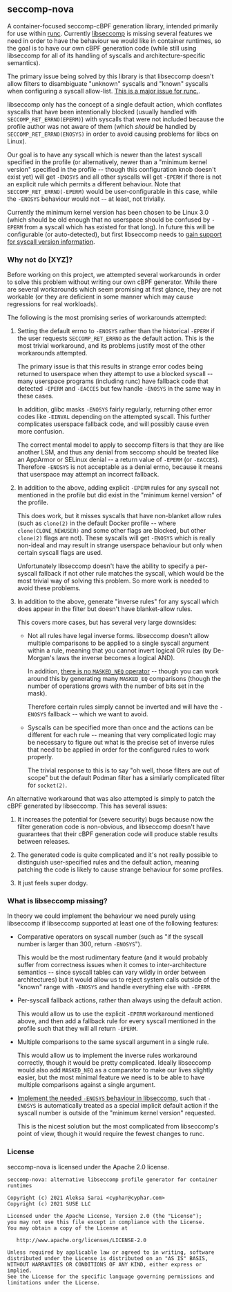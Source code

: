## seccomp-nova ##

A container-focused seccomp-cBPF generation library, intended primarily for use
within [runc][runc]. Currently [libseccomp][libseccomp] is missing several
features we need in order to have the behaviour we would like in container
runtimes, so the goal is to have our own cBPF generation code (while still
using libseccomp for all of its handling of syscalls and architecture-specific
semantics).

The primary issue being solved by this library is that libseccomp doesn't allow
filters to disambiguate "unknown" syscalls and "known" syscalls when
configuring a syscall allow-list. [This is a major issue for runc.][runc-2151].

libseccomp only has the concept of a single default action, which conflates
syscalls that have been intentionally blocked (usually handled with
`SECCOMP_RET_ERRNO(EPERM)`) with syscalls that were not included because the
profile author was not aware of them (which *should* be handled by
`SECCOMP_RET_ERRNO(ENOSYS)` in order to avoid causing problems for libcs on
Linux).

Our goal is to have any syscall which is newer than the latest syscall
specified in the profile (or alternatively, newer than a "minimum kernel
version" specified in the profile -- though this configuration knob doesn't
exist yet) will get `-ENOSYS` and all other syscalls will get `-EPERM` if there
is not an explicit rule which permits a different behaviour. Note that
`SECCOMP_RET_ERRNO(-EPERM)` would be user-configurable in this case, while the
`-ENOSYS` behaviour would not -- at least, not trivially.

Currently the minimum kernel version has been chosen to be Linux 3.0 (which
should be old enough that no userspace should be confused by `-EPERM` from a
syscall which has existed for that long). In future this will be configurable
(or auto-detected), but first libseccomp needs to [gain support for syscall
version information][libseccomp-11].

[runc]: https://github.com/opencontainers/runc
[libseccomp]: https://github.com/seccomp/libseccomp
[runc-2151]: https://github.com/opencontainers/runc/issues/2151
[libseccomp-11]: https://github.com/seccomp/libseccomp/issues/11

### Why not do [XYZ]? ###

Before working on this project, we attempted several workarounds in order to
solve this problem without writing our own cBPF generator. While there are
several workarounds which seem promising at first glance, they are not workable
(or they are deficient in some manner which may cause regressions for real
workloads).

The following is the most promising series of workarounds attempted:

 1. Setting the default errno to `-ENOSYS` rather than the historical `-EPERM`
    if the user requests `SECCOMP_RET_ERRNO` as the default action. This is the
    most trivial workaround, and its problems justify most of the other
    workarounds attempted.

    The primary issue is that this results in strange error codes being
    returned to userspace when they attempt to use a blocked syscall -- many
    userspace programs (including runc) have fallback code that detected
    `-EPERM` and `-EACCES` but few handle `-ENOSYS` in the same way in these
    cases.

    In addition, glibc masks `-ENOSYS` fairly regularly, returning other error
    codes like `-EINVAL` depending on the attempted syscall. This further
    complicates userspace fallback code, and will possibly cause even more
    confusion.

    The correct mental model to apply to seccomp filters is that they are like
    another LSM, and thus any denial from seccomp should be treated like an
    AppArmor or SELinux denial -- a return value of `-EPERM` (or `-EACCES`).
    Therefore `-ENOSYS` is not acceptable as a denial errno, because it means
    that userspace may attempt an incorrect fallback.

 2. In addition to the above, adding explicit `-EPERM` rules for any syscall
    not mentioned in the profile but did exist in the "minimum kernel version"
    of the profile.

    This does work, but it misses syscalls that have non-blanket allow rules
    (such as `clone(2)` in the default Docker profile -- where
    `clone(CLONE_NEWUSER)` and some other flags are blocked, but other
    `clone(2)` flags are not). These syscalls will get `-ENOSYS` which is
    really non-ideal and may result in strange userspace behaviour but only
    when certain syscall flags are used.

    Unfortunately libseccomp doesn't have the ability to specify a per-syscall
    fallback if not other rule matches the syscall, which would be the most
    trivial way of solving this problem. So more work is needed to avoid these
    problems.

 3. In addition to the above, generate "inverse rules" for any syscall which
    does appear in the filter but doesn't have blanket-allow rules.

    This covers more cases, but has several very large downsides:

     * Not all rules have legal inverse forms. libseccomp doesn't allow
       multiple comparisons to be applied to a single syscall argument within a
       rule, meaning that you cannot invert logical OR rules (by De-Morgan's
       laws the inverse becomes a logical AND).

       In addition, [there is no `MASKED_NEQ` operator][libseccomp-310] --
       though you can work around this by generating many `MASKED_EQ`
       comparisons (though the number of operations grows with the number of
       bits set in the mask).

       Therefore certain rules simply cannot be inverted and will have the
       `-ENOSYS` fallback -- which we want to avoid.

     * Syscalls can be specified more than once and the actions can be
       different for each rule -- meaning that very complicated logic may be
       necessary to figure out what is the precise set of inverse rules that
       need to be applied in order for the configured rules to work properly.

       The trivial response to this is to say "oh well, those filters are out
       of scope" but the default Podman filter has a similarly complicated
       filter for `socket(2)`.

An alternative workaround that was also attempted is simply to patch the cBPF
generated by libseccomp. This has several issues:

 1. It increases the potential for (severe security) bugs because now the
    filter generation code is non-obvious, and libseccomp doesn't have
    guarantees that their cBPF generation code will produce stable results
    between releases.

 2. The generated code is quite complicated and it's not really possible to
    distinguish user-specified rules and the default action, meaning patching
    the code is likely to cause strange behaviour for some profiles.

 3. It just feels super dodgy.

[libseccomp-310]: https://github.com/seccomp/libseccomp/issues/310

### What is libseccomp missing? ###

In theory we could implement the behaviour we need purely using libseccomp if
libseccomp supported at least one of the following features:

 * Comparative operators on syscall number (such as "if the syscall number is
   larger than 300, return `-ENOSYS`").

   This would be the most rudimentary feature (and it would probably suffer
   from correctness issues when it comes to inter-architecture semantics --
   since syscall tables can vary wildly in order between architectures) but it
   would allow us to reject system calls outside of the "known" range with
   `-ENOSYS` and handle everything else with `-EPERM`.

 * Per-syscall fallback actions, rather than always using the default action.

   This would allow us to use the explicit `-EPERM` workaround mentioned above,
   and then add a fallback rule for every syscall mentioned in the profile such
   that they will all return `-EPERM`.

 * Multiple comparisons to the same syscall argument in a single rule.

   This would allow us to implement the inverse rules workaround correctly,
   though it would be pretty complicated. Ideally libseccomp would also add
   `MASKED_NEQ` as a comparator to make our lives slightly easier, but the most
   minimal feature we need is to be able to have multiple comparisons against a
   single argument.

 * [Implement the needed `-ENOSYS` behaviour in libseccomp][libseccomp-286],
   such that `-ENOSYS` is automatically treated as a special implicit default
   action if the syscall number is outside of the "minimum kernel version"
   requested.

   This is the nicest solution but the most complicated from libseccomp's point
   of view, though it would require the fewest changes to runc.

[libseccomp-286]: https://github.com/seccomp/libseccomp/issues/286

### License ###

seccomp-nova is licensed under the Apache 2.0 license.

```
seccomp-nova: alternative libseccomp profile generator for container runtimes

Copyright (c) 2021 Aleksa Sarai <cyphar@cyphar.com>
Copyright (c) 2021 SUSE LLC

Licensed under the Apache License, Version 2.0 (the "License");
you may not use this file except in compliance with the License.
You may obtain a copy of the License at

   http://www.apache.org/licenses/LICENSE-2.0

Unless required by applicable law or agreed to in writing, software
distributed under the License is distributed on an "AS IS" BASIS,
WITHOUT WARRANTIES OR CONDITIONS OF ANY KIND, either express or implied.
See the License for the specific language governing permissions and
limitations under the License.
```
